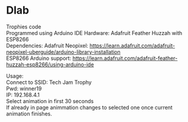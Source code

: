 # Dlab
Trophies code  
Programmed using Arduino IDE 
Hardware: Adafruit Feather Huzzah with ESP8266  
Dependencies:
Adafruit Neopixel: https://learn.adafruit.com/adafruit-neopixel-uberguide/arduino-library-installation  
ESP8266 Arduino support: https://learn.adafruit.com/adafruit-feather-huzzah-esp8266/using-arduino-ide  

Usage:  
Connect to SSID: Tech Jam Trophy  
Pwd: winner19  
IP: 192.168.4.1  
Select animation in first 30 seconds  
If already in page animmation changes to selected one once current animation finishes.  
